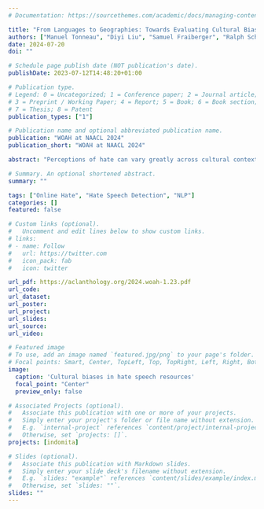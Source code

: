 ```yaml
---
# Documentation: https://sourcethemes.com/academic/docs/managing-content/

title: "From Languages to Geographies: Towards Evaluating Cultural Bias in Hate Speech Datasets"
authors: ["Manuel Tonneau", "Diyi Liu", "Samuel Fraiberger", "Ralph Schroeder", "Scott A. Hale", "Paul Röttger"]
date: 2024-07-20
doi: ""

# Schedule page publish date (NOT publication's date).
publishDate: 2023-07-12T14:48:20+01:00

# Publication type.
# Legend: 0 = Uncategorized; 1 = Conference paper; 2 = Journal article;
# 3 = Preprint / Working Paper; 4 = Report; 5 = Book; 6 = Book section;
# 7 = Thesis; 8 = Patent
publication_types: ["1"]

# Publication name and optional abbreviated publication name.
publication: "WOAH at NAACL 2024"
publication_short: "WOAH at NAACL 2024"

abstract: "Perceptions of hate can vary greatly across cultural contexts. Hate speech (HS) datasets, however, have traditionally been developed by language. This hides potential cultural biases, as one language may be spoken in different countries home to different cultures. In this work, we evaluate cultural bias in HS datasets by leveraging two interrelated cultural proxies: language and geography. We conduct a systematic survey of HS datasets in eight languages and confirm past findings on their English-language bias, but also show that this bias has been steadily decreasing in the past few years. For three geographically-widespread languages -- English, Arabic and Spanish -- we then leverage geographical metadata from tweets to approximate geo-cultural contexts by pairing language and country information. We find that HS datasets for these languages exhibit a strong geo-cultural bias, largely overrepresenting a handful of countries (e.g., US and UK for English) relative to their prominence in both the broader social media population and the general population speaking these languages. Based on these findings, we formulate recommendations for the creation of future HS datasets."

# Summary. An optional shortened abstract.
summary: ""

tags: ["Online Hate", "Hate Speech Detection", "NLP"]
categories: []
featured: false

# Custom links (optional).
#   Uncomment and edit lines below to show custom links.
# links:
# - name: Follow
#   url: https://twitter.com
#   icon_pack: fab
#   icon: twitter

url_pdf: https://aclanthology.org/2024.woah-1.23.pdf
url_code: 
url_dataset:
url_poster:
url_project:
url_slides:
url_source:
url_video:

# Featured image
# To use, add an image named `featured.jpg/png` to your page's folder.
# Focal points: Smart, Center, TopLeft, Top, TopRight, Left, Right, BottomLeft, Bottom, BottomRight.
image:
  caption: 'Cultural biases in hate speech resources'
  focal_point: "Center"
  preview_only: false

# Associated Projects (optional).
#   Associate this publication with one or more of your projects.
#   Simply enter your project's folder or file name without extension.
#   E.g. `internal-project` references `content/project/internal-project/index.md`.
#   Otherwise, set `projects: []`.
projects: [indomita]

# Slides (optional).
#   Associate this publication with Markdown slides.
#   Simply enter your slide deck's filename without extension.
#   E.g. `slides: "example"` references `content/slides/example/index.md`.
#   Otherwise, set `slides: ""`.
slides: ""
---
```

